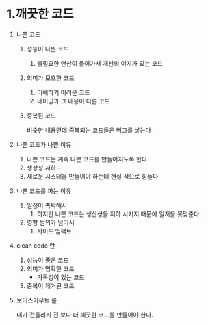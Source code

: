 # 1.깨끗한 코드

1. 나쁜 코드   
    1. 성능이 나쁜 코드 
        1. 불필요한 연산이 들어가서 개선의 여지가 있는 코드 
    2. 의미가 모호한 코드 
        1. 이해하기 어려운 코드 
        2. 네이밍과 그 내용이 다른 코드 
    3. 중복된 코드 
        
        비슷한 내용인데 중복되는 코드들은 버그를 낳는다
        
2. 나쁜 코드가 나쁜 이유 
    1. 나쁜 코드는 계속 나쁜 코드를 만들어지도록 한다. 
    2. 생상성 저하 - 
    3. 새로운 시스테을 만들어야 하는데 현실 적으로 힘들다 
3. 나쁜 코드를 짜는 이유 
    1. 일정이 촉박해서 
        1. 하지만 나쁜 코드는 생산성을 저하 시키지 때문에 일저을 못맞춘다.
    2. 영향 범의가 넘어서 
        1.  사이드 임팩트
4. clean code 란
    1. 성능이 좋은 코드 
    2. 의미가 명확한 코드 
        - 가독성이 있는 코드
    3. 중복이 제거된 코드 
5. 보이스카우트 룰 
    
    내가 건들리지 전 보다 더 깨끗한 코드를 만들어야 한다.